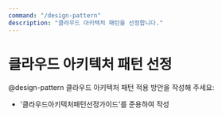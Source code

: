 ```yaml
---
command: "/design-pattern"
description: "클라우드 아키텍처 패턴을 선정합니다."
---
```


# 클라우드 아키텍처 패턴 선정

@design-pattern
클라우드 아키텍처 패턴 적용 방안을 작성해 주세요:
- '클라우드아키텍처패턴선정가이드'를 준용하여 작성